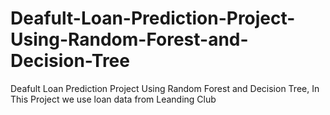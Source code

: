 # Deafult-Loan-Prediction-Project-Using-Random-Forest-and-Decision-Tree
Deafult Loan Prediction Project Using Random Forest and Decision Tree, In This Project we use loan data from Leanding Club
